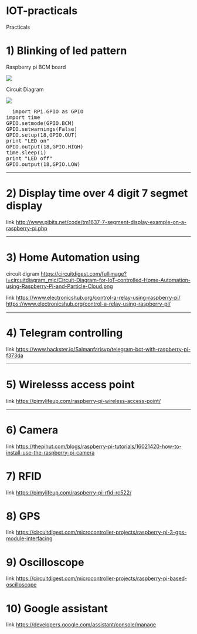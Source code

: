 # IOT-practicals
Practicals 
<h1>1) Blinking of led pattern</h1>
<p>Raspberry pi BCM board</p>
<img src="https://www.raspberrypi-spy.co.uk/wp-content/uploads/2012/06/Raspberry-Pi-GPIO-Header-with-Photo.png" >
<p>Circuit Diagram</p>
<img src="https://cdn.shopify.com/s/files/1/0176/3274/files/LEDs-BB400-1LED_bb_grande.png?6398700510979146820" >
<pre style="white-space:pre;">
  import RPi.GPIO as GPIO
import time
GPIO.setmode(GPIO.BCM)
GPIO.setwarnings(False)
GPIO.setup(18,GPIO.OUT)
print "LED on"
GPIO.output(18,GPIO.HIGH)
time.sleep(1)
print "LED off"
GPIO.output(18,GPIO.LOW)
</pre>

<hr/>
<h1>2) Display time over 4 digit 7 segmet display</h1>
link
<a href="http://www.pibits.net/code/tm1637-7-segment-display-example-on-a-raspberry-pi.php">http://www.pibits.net/code/tm1637-7-segment-display-example-on-a-raspberry-pi.php</a>
<hr/>
<h1>3) Home Automation using </h1>
circuit digram
<a href="https://circuitdigest.com/fullimage?i=circuitdiagram_mic/Circuit-Diagram-for-IoT-controlled-Home-Automation-using-Raspberry-Pi-and-Particle-Cloud.png">https://circuitdigest.com/fullimage?i=circuitdiagram_mic/Circuit-Diagram-for-IoT-controlled-Home-Automation-using-Raspberry-Pi-and-Particle-Cloud.png</a>

link
<a href="https://www.electronicshub.org/control-a-relay-using-raspberry-pi/">https://www.electronicshub.org/control-a-relay-using-raspberry-pi/</a>
<a href="https://www.electronicshub.org/control-a-relay-using-raspberry-pi/">https://www.electronicshub.org/control-a-relay-using-raspberry-pi/</a>
<hr/>
<h1>4) Telegram controlling </h1>
link
<a href="https://www.hackster.io/Salmanfarisvp/telegram-bot-with-raspberry-pi-f373da">https://www.hackster.io/Salmanfarisvp/telegram-bot-with-raspberry-pi-f373da</a>
<hr/>
<h1>5) Wirelesss access point </h1>
link
<a href="https://pimylifeup.com/raspberry-pi-wireless-access-point/">https://pimylifeup.com/raspberry-pi-wireless-access-point/</a>
<hr/>
<h1>6) Camera </h1>
link
<a href="https://thepihut.com/blogs/raspberry-pi-tutorials/16021420-how-to-install-use-the-raspberry-pi-camera">https://thepihut.com/blogs/raspberry-pi-tutorials/16021420-how-to-install-use-the-raspberry-pi-camera</a>
<h1>7) RFID </h1>
link
<a href="https://pimylifeup.com/raspberry-pi-rfid-rc522/">https://pimylifeup.com/raspberry-pi-rfid-rc522/</a>
<h1>8) GPS </h1>
link
<a href="https://circuitdigest.com/microcontroller-projects/raspberry-pi-3-gps-module-interfacing">https://circuitdigest.com/microcontroller-projects/raspberry-pi-3-gps-module-interfacing</a>
<h1>9) Oscilloscope </h1>
link
<a href="https://circuitdigest.com/microcontroller-projects/raspberry-pi-based-oscilloscope">https://circuitdigest.com/microcontroller-projects/raspberry-pi-based-oscilloscope</a>
<h1>10) Google assistant </h1>
link
<a href="https://developers.google.com/assistant/console/manage">https://developers.google.com/assistant/console/manage</a>
